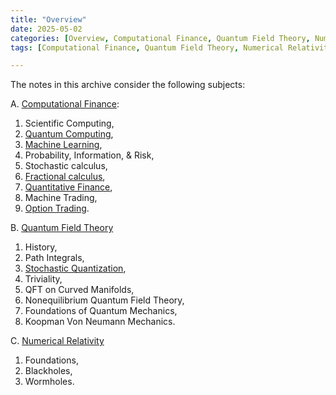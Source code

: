 ```yaml
---
title: "Overview"
date: 2025-05-02
categories: [Overview, Computational Finance, Quantum Field Theory, Numerical Relativity]
tags: [Computational Finance, Quantum Field Theory, Numerical Relativity]

---
```



The notes in this archive consider the following subjects:


A. [Computational Finance](https://en.wikipedia.org/wiki/Computational_finance):
1. Scientific Computing, 
2. [Quantum Computing](https://aeschylusofeleusis.github.io/posts/QuantumComputing/), 
3. [Machine Learning](https://aeschylusofeleusis.github.io/posts/MachineLearning/),
4. Probability, Information, & Risk, 
5. Stochastic calculus, 
6. [Fractional calculus](https://aeschylusofeleusis.github.io/posts/FractionalCalculus/), 
7. [Quantitative Finance](https://aeschylusofeleusis.github.io/posts/QuantitativeFinance/), 
8. Machine Trading, 
9. [Option Trading](https://aeschylusofeleusis.github.io/posts/OptionTrading/). 

B. [Quantum Field Theory](https://en.wikipedia.org/wiki/Quantum_field_theory)
1. History,
2. Path Integrals, 
3. [Stochastic Quantization](https://aeschylusofeleusis.github.io/posts/StochasticQuantization/), 
4. Triviality, 
5. QFT on Curved Manifolds, 
6. Nonequilibrium Quantum Field Theory, 
7. Foundations of Quantum Mechanics, 
8. Koopman Von Neumann Mechanics. 

C. [Numerical Relativity](https://en.wikipedia.org/wiki/Numerical_relativity)
1. Foundations, 
2. Blackholes, 
3. Wormholes.